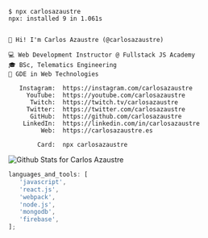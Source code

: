 ```shell
$ npx carlosazaustre
npx: installed 9 in 1.061s


👋 Hi! I'm Carlos Azaustre (@carlosazaustre)

💻 Web Development Instructor @ Fullstack JS Academy
🎓 BSc, Telematics Engineering
🏅 GDE in Web Technologies

   Instagram:  https://instagram.com/carlosazaustre
     YouTube:  https://youtube.com/carlosazaustre
      Twitch:  https://twitch.tv/carlosazaustre
     Twitter:  https://twitter.com/carlosazaustre
      GitHub:  https://github.com/carlosazaustre
    LinkedIn:  https://linkedin.com/in/carlosazaustre
         Web:  https://carlosazaustre.es

        Card:  npx carlosazaustre
```


![Github Stats for Carlos Azaustre](https://github-readme-stats.vercel.app/api?username=carlosazaustre&show_icons=true&hide_border=true&title_color=ffb300&icon_color=ffb300&bg_color=dddddd)

```javascript
languages_and_tools: [
   'javascript',
   'react.js',
   'webpack',
   'node.js',
   'mongodb',
   'firebase',
];
```
